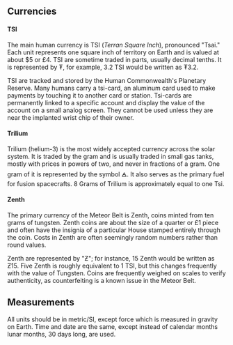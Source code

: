 ## Currencies
#### TSI
The main human currency is TSI (_Terran Square Inch_), pronounced "Tsai." Each unit represents one square inch of territory on Earth and is valued at about $5 or £4. TSI are sometime traded in parts, usually decimal tenths. It is represented by ₮, for example, 3.2 TSI would be written as ₮3.2.

TSI are tracked and stored by the Human Commonwealth's Planetary Reserve. Many humans carry a tsi-card, an aluminum card used to make payments by touching it to another card or station. Tsi-cards are permanently linked to a specific account and display the value of the account on a small analog screen. They cannot be used unless they are near the implanted wrist chip of their owner.
#### Trilium
Trilium (helium-3) is the most widely accepted currency across the solar system. It is traded by the gram and is usually traded in small gas tanks, mostly with prices in powers of two, and never in fractions of a gram. One gram of it is represented by the symbol 🜁. It also serves as the primary fuel for fusion spacecrafts. 8 Grams of Trilium is approximately equal to one Tsi.
#### Zenth
The primary currency of the Meteor Belt is Zenth, coins minted from ten grams of tungsten. Zenth coins are about the size of a quarter or £1 piece and often have the insignia of a particular House stamped entirely through the coin. Costs in Zenth are often seemingly random numbers rather than round values.

Zenth are represented by "Ƶ"; for instance, 15 Zenth would be written as Ƶ15. Five Zenth is roughly equivalent to 1 TSI, but this changes frequently with the value of Tungsten. Coins are frequently weighed on scales to verify authenticity, as counterfeiting is a known issue in the Meteor Belt.
## Measurements
All units should be in metric/SI, except force which is measured in gravity on Earth. Time and date are the same, except instead of calendar months lunar months, 30 days long, are used.
